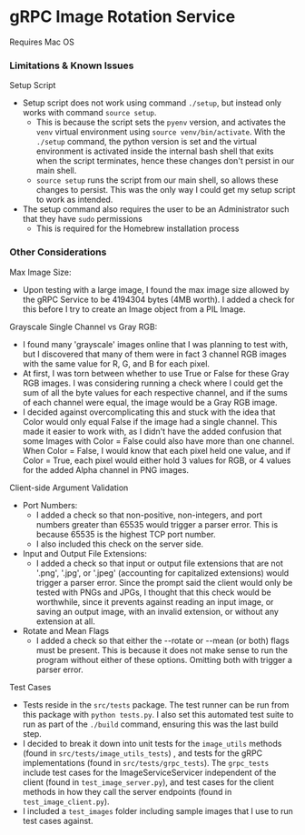 
# gRPC Image Rotation Service

Requires Mac OS

### Limitations & Known Issues

Setup Script
- Setup script does not work using command `./setup`, but instead only works with command `source setup`.
    - This is because the script sets the `pyenv` version, and activates the `venv` virtual environment using `source venv/bin/activate`. With the `./setup` command, the python version is set and the virtual environment is activated inside the internal bash shell that exits when the script terminates, hence these changes don't persist in our main shell. 
    - `source setup` runs the script from our main shell, so allows these changes to persist. This was the only way I could get my setup script to work as intended.
- The setup command also requires the user to be an Administrator such that they have `sudo` permissions
    - This is required for the Homebrew installation process

### Other Considerations

Max Image Size:
 - Upon testing with a large image, I found the max image size allowed by the gRPC Service to be 4194304 bytes (4MB worth). I added a check for this before I try to create an Image object from a PIL Image.

Grayscale Single Channel vs Gray RGB:
 - I found many 'grayscale' images online that I was planning to test with, but I discovered that many of them were in fact 3 channel RGB images with the same value for R, G, and B for each pixel.
 - At first, I was torn between whether to use True or False for these Gray RGB images. I was considering running a check where I could get the sum of all the byte values for each respective channel, and if the sums of each channel were equal, the image would be a Gray RGB image.
 - I decided against overcomplicating this and stuck with the idea that Color would only equal False if the image had a single channel. This made it easier to work with, as I didn't have the added confusion that some Images with Color = False could also have more than one channel. When Color = False, I would know that each pixel held one value, and if Color = True, each pixel would either hold 3 values for RGB, or 4 values for the added Alpha channel in PNG images.

Client-side Argument Validation
 - Port Numbers:
    - I added a check so that non-positive, non-integers, and port numbers greater than 65535 would trigger a parser error. This is because 65535 is the highest TCP port number.
    - I also included this check on the server side.
 - Input and Output File Extensions:
    - I added a check so that input or output file extensions that are not '.png', '.jpg', or '.jpeg' (accounting for capitalized extensions) would trigger a parser error. Since the prompt said the client would only be tested with PNGs and JPGs, I thought that this check would be worthwhile, since it prevents against reading an input image, or saving an output image, with an invalid extension, or without any extension at all.
 - Rotate and Mean Flags
    - I added a check so that either the --rotate or --mean (or both) flags must be present. This is because it does not make sense to run the program without either of these options. Omitting both with trigger a parser error.

Test Cases
 - Tests reside in the `src/tests` package. The test runner can be run from this package with `python tests.py`. I also set this automated test suite to run as part of the `./build` command, ensuring this was the last build step.
 - I decided to break it down into unit tests for the `image_utils` methods (found in `src/tests/image_utils_tests`) , and tests for the gRPC implementations (found in `src/tests/grpc_tests`). The `grpc_tests` include test cases for the ImageServiceServicer independent of the client (found in `test_image_server.py`), and test cases for the client methods in how they call the server endpoints (found in `test_image_client.py`).
 - I included a `test_images` folder including sample images that I use to run test cases against.

